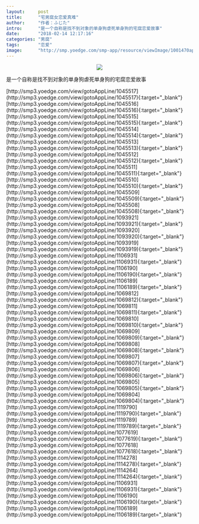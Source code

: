 ```yaml
---
layout:     post
title:      "宅男腐女恋爱真难"
author:     "作者：ふじた"
intro:      "是一个自称是找不到对象的单身狗虐死单身狗的宅腐恋爱故事"
date:       "2018-02-14 12:17:16"
categories: "男腐"
tags:       "恋爱"
image:      "http://smp.yoedge.com/smp-app/resource/viewImage/1001470appline.png"
---
```

<div style="text-align: center">
<p><img src="http://smp.yoedge.com/smp-app/resource/viewImage/1001470appline.png"/></p>
</div>
<p class="post-meta">
<span>是一个自称是找不到对象的单身狗虐死单身狗的宅腐恋爱故事</span>
</p>
[http://smp3.yoedge.com/view/gotoAppLine/1045517](http://smp3.yoedge.com/view/gotoAppLine/1045517){:target="_blank"}
[http://smp3.yoedge.com/view/gotoAppLine/1045516](http://smp3.yoedge.com/view/gotoAppLine/1045516){:target="_blank"}
[http://smp3.yoedge.com/view/gotoAppLine/1045515](http://smp3.yoedge.com/view/gotoAppLine/1045515){:target="_blank"}
[http://smp3.yoedge.com/view/gotoAppLine/1045514](http://smp3.yoedge.com/view/gotoAppLine/1045514){:target="_blank"}
[http://smp3.yoedge.com/view/gotoAppLine/1045513](http://smp3.yoedge.com/view/gotoAppLine/1045513){:target="_blank"}
[http://smp3.yoedge.com/view/gotoAppLine/1045512](http://smp3.yoedge.com/view/gotoAppLine/1045512){:target="_blank"}
[http://smp3.yoedge.com/view/gotoAppLine/1045511](http://smp3.yoedge.com/view/gotoAppLine/1045511){:target="_blank"}
[http://smp3.yoedge.com/view/gotoAppLine/1045510](http://smp3.yoedge.com/view/gotoAppLine/1045510){:target="_blank"}
[http://smp3.yoedge.com/view/gotoAppLine/1045509](http://smp3.yoedge.com/view/gotoAppLine/1045509){:target="_blank"}
[http://smp3.yoedge.com/view/gotoAppLine/1045508](http://smp3.yoedge.com/view/gotoAppLine/1045508){:target="_blank"}
[http://smp3.yoedge.com/view/gotoAppLine/1093921](http://smp3.yoedge.com/view/gotoAppLine/1093921){:target="_blank"}
[http://smp3.yoedge.com/view/gotoAppLine/1093920](http://smp3.yoedge.com/view/gotoAppLine/1093920){:target="_blank"}
[http://smp3.yoedge.com/view/gotoAppLine/1093919](http://smp3.yoedge.com/view/gotoAppLine/1093919){:target="_blank"}
[http://smp3.yoedge.com/view/gotoAppLine/1106931](http://smp3.yoedge.com/view/gotoAppLine/1106931){:target="_blank"}
[http://smp3.yoedge.com/view/gotoAppLine/1106190](http://smp3.yoedge.com/view/gotoAppLine/1106190){:target="_blank"}
[http://smp3.yoedge.com/view/gotoAppLine/1106189](http://smp3.yoedge.com/view/gotoAppLine/1106189){:target="_blank"}
[http://smp3.yoedge.com/view/gotoAppLine/1069812](http://smp3.yoedge.com/view/gotoAppLine/1069812){:target="_blank"}
[http://smp3.yoedge.com/view/gotoAppLine/1069811](http://smp3.yoedge.com/view/gotoAppLine/1069811){:target="_blank"}
[http://smp3.yoedge.com/view/gotoAppLine/1069810](http://smp3.yoedge.com/view/gotoAppLine/1069810){:target="_blank"}
[http://smp3.yoedge.com/view/gotoAppLine/1069809](http://smp3.yoedge.com/view/gotoAppLine/1069809){:target="_blank"}
[http://smp3.yoedge.com/view/gotoAppLine/1069808](http://smp3.yoedge.com/view/gotoAppLine/1069808){:target="_blank"}
[http://smp3.yoedge.com/view/gotoAppLine/1069807](http://smp3.yoedge.com/view/gotoAppLine/1069807){:target="_blank"}
[http://smp3.yoedge.com/view/gotoAppLine/1069806](http://smp3.yoedge.com/view/gotoAppLine/1069806){:target="_blank"}
[http://smp3.yoedge.com/view/gotoAppLine/1069805](http://smp3.yoedge.com/view/gotoAppLine/1069805){:target="_blank"}
[http://smp3.yoedge.com/view/gotoAppLine/1069804](http://smp3.yoedge.com/view/gotoAppLine/1069804){:target="_blank"}
[http://smp3.yoedge.com/view/gotoAppLine/1119790](http://smp3.yoedge.com/view/gotoAppLine/1119790){:target="_blank"}
[http://smp3.yoedge.com/view/gotoAppLine/1119789](http://smp3.yoedge.com/view/gotoAppLine/1119789){:target="_blank"}
[http://smp3.yoedge.com/view/gotoAppLine/1077619](http://smp3.yoedge.com/view/gotoAppLine/1077619){:target="_blank"}
[http://smp3.yoedge.com/view/gotoAppLine/1077618](http://smp3.yoedge.com/view/gotoAppLine/1077618){:target="_blank"}
[http://smp3.yoedge.com/view/gotoAppLine/1114278](http://smp3.yoedge.com/view/gotoAppLine/1114278){:target="_blank"}
[http://smp3.yoedge.com/view/gotoAppLine/1114264](http://smp3.yoedge.com/view/gotoAppLine/1114264){:target="_blank"}
[http://smp3.yoedge.com/view/gotoAppLine/1106931](http://smp3.yoedge.com/view/gotoAppLine/1106931){:target="_blank"}
[http://smp3.yoedge.com/view/gotoAppLine/1106190](http://smp3.yoedge.com/view/gotoAppLine/1106190){:target="_blank"}
[http://smp3.yoedge.com/view/gotoAppLine/1106189](http://smp3.yoedge.com/view/gotoAppLine/1106189){:target="_blank"}


